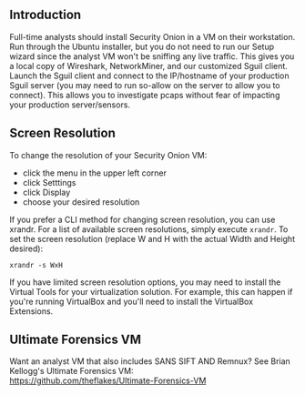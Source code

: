 ## Introduction
Full-time analysts should install Security Onion in a VM on their workstation. Run through the Ubuntu installer, but you do not need to run our Setup wizard since the analyst VM won't be sniffing any live traffic. This gives you a local copy of Wireshark, NetworkMiner, and our customized Sguil client. Launch the Sguil client and connect to the IP/hostname of your production Sguil server (you may need to run so-allow on the server to allow you to connect). This allows you to investigate pcaps without fear of impacting your production server/sensors. 

## Screen Resolution
To change the resolution of your Security Onion VM:
- click the menu in the upper left corner
- click Setttings
- click Display
- choose your desired resolution

If you prefer a CLI method for changing screen resolution, you can use xrandr. For a list of available screen resolutions, simply execute `xrandr`. To set the screen resolution (replace W and H with the actual Width and Height desired):
```
xrandr -s WxH
```

If you have limited screen resolution options, you may need to install the Virtual Tools for your virtualization solution.  For example, this can happen if you're running VirtualBox and you'll need to install the VirtualBox Extensions.

## Ultimate Forensics VM
Want an analyst VM that also includes SANS SIFT AND Remnux?  See Brian Kellogg's Ultimate Forensics VM:  
https://github.com/theflakes/Ultimate-Forensics-VM